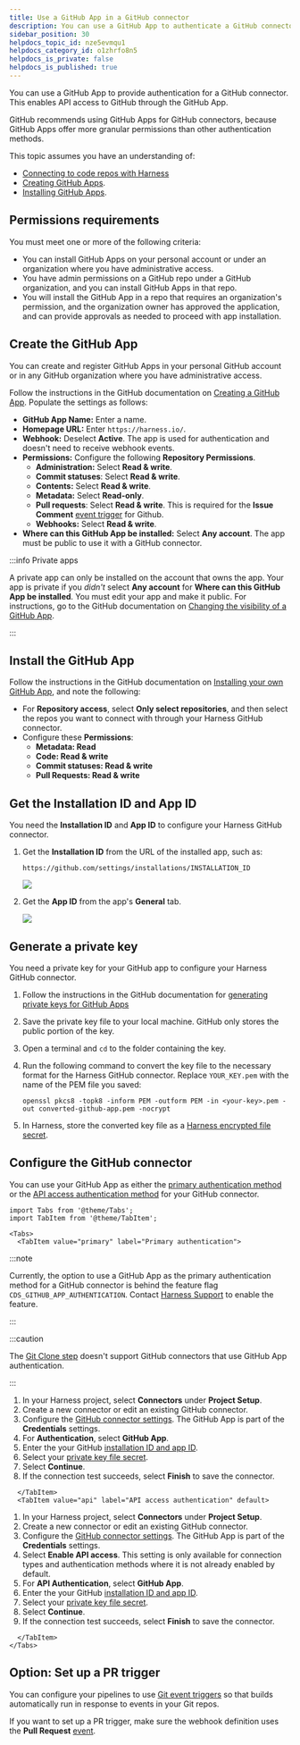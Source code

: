 ```yaml
---
title: Use a GitHub App in a GitHub connector
description: You can use a GitHub App to authenticate a GitHub connector.
sidebar_position: 30
helpdocs_topic_id: nze5evmqu1
helpdocs_category_id: o1zhrfo8n5
helpdocs_is_private: false
helpdocs_is_published: true
---
```


You can use a GitHub App to provide authentication for a GitHub connector. This enables API access to GitHub through the GitHub App.

GitHub recommends using GitHub Apps for GitHub connectors, because GitHub Apps offer more granular permissions than other authentication methods.

This topic assumes you have an understanding of:

* [Connecting to code repos with Harness](./connect-to-code-repo.md)
* [Creating GitHub Apps](https://docs.github.com/en/apps/creating-github-apps/about-creating-github-apps/about-creating-github-apps).
* [Installing GitHub Apps](https://docs.github.com/en/apps/using-github-apps/installing-your-own-github-app).

## Permissions requirements

You must meet one or more of the following criteria:

* You can install GitHub Apps on your personal account or under an organization where you have administrative access.
* You have admin permissions on a GitHub repo under a GitHub organization, and you can install GitHub Apps in that repo.
* You will install the GitHub App in a repo that requires an organization's permission, and the organization owner has approved the application, and can provide approvals as needed to proceed with app installation.

## Create the GitHub App

You can create and register GitHub Apps in your personal GitHub account or in any GitHub organization where you have administrative access.

Follow the instructions in the GitHub documentation on [Creating a GitHub App](https://docs.github.com/en/developers/apps/creating-a-github-app). Populate the settings as follows:

* **GitHub App Name:** Enter a name.
* **Homepage URL:** Enter `https://harness.io/`.
* **Webhook:** Deselect **Active**. The app is used for authentication and doesn't need to receive webhook events.
* **Permissions:** Configure the following **Repository Permissions**.
	+ **Administration:** Select **Read & write**.
	+ **Commit statuses**: Select **Read & write**.
	+ **Contents:** Select **Read & write**.
	+ **Metadata:** Select **Read-only**.
	+ **Pull requests**: Select **Read & write**. This is required for the **Issue Comment** [event trigger](/docs/platform/pipelines/w_pipeline-steps-reference/triggers-reference/#event-and-actions) for Github.
	+ **Webhooks:** Select **Read & write**.
* **Where can this GitHub App be installed:** Select **Any account**. The app must be public to use it with a GitHub connector.

:::info Private apps

A private app can only be installed on the account that owns the app. Your app is private if you *didn't* select **Any account** for **Where can this GitHub App be installed**. You must edit your app and make it public. For instructions, go to the GitHub documentation on [Changing the visibility of a GitHub App](https://docs.github.com/en/apps/maintaining-github-apps/modifying-a-github-app-registration#changing-the-visibility-of-a-github-app).

:::

## Install the GitHub App

Follow the instructions in the GitHub documentation on [Installing your own GitHub App](https://docs.github.com/en/apps/using-github-apps/installing-your-own-github-app), and note the following:

* For **Repository access**, select **Only select repositories**, and then select the repos you want to connect with through your Harness GitHub connector.
* Configure these **Permissions**:
   * **Metadata: Read**
   * **Code: Read & write**
   * **Commit statuses: Read & write**
   * **Pull Requests: Read & write**

## Get the Installation ID and App ID

You need the **Installation ID** and **App ID** to configure your Harness GitHub connector.

1. Get the **Installation ID** from the URL of the installed app, such as:

   ```
   https://github.com/settings/installations/INSTALLATION_ID
   ```

   ![](../static/git-hub-app-support-54.png)

2. Get the **App ID** from the app's **General** tab.

   ![](../static/git-hub-app-support-55.png)

## Generate a private key

You need a private key for your GitHub app to configure your Harness GitHub connector.

1. Follow the instructions in the GitHub documentation for [generating private keys for GitHub Apps](https://docs.github.com/en/apps/creating-github-apps/authenticating-with-a-github-app/managing-private-keys-for-github-apps#generating-private-keys)
2. Save the private key file to your local machine. GitHub only stores the public portion of the key.
3. Open a terminal and `cd` to the folder containing the key.
4. Run the following command to convert the key file to the necessary format for the Harness GitHub connector. Replace `YOUR_KEY.pem` with the name of the PEM file you saved:

   ```
   openssl pkcs8 -topk8 -inform PEM -outform PEM -in <your-key>.pem -out converted-github-app.pem -nocrypt
   ```

5. In Harness, store the converted key file as a [Harness encrypted file secret](/docs/platform/Secrets/add-file-secrets).

## Configure the GitHub connector

You can use your GitHub App as either the [primary authentication method](/docs/platform/Connectors/Code-Repositories/ref-source-repo-provider/git-hub-connector-settings-reference#authentication) or the [API access authentication method](/docs/platform/Connectors/Code-Repositories/ref-source-repo-provider/git-hub-connector-settings-reference#enable-api-access) for your GitHub connector.

```mdx-code-block
import Tabs from '@theme/Tabs';
import TabItem from '@theme/TabItem';
```

```mdx-code-block
<Tabs>
  <TabItem value="primary" label="Primary authentication">
```

:::note

Currently, the option to use a GitHub App as the primary authentication method for a GitHub connector is behind the feature flag `CDS_GITHUB_APP_AUTHENTICATION`. Contact [Harness Support](mailto:support@harness.io) to enable the feature.

:::

:::caution

The [Git Clone step](/docs/continuous-integration/use-ci/codebase-configuration/clone-and-process-multiple-codebases-in-the-same-pipeline) doesn't support GitHub connectors that use GitHub App authentication.

:::

1. In your Harness project, select **Connectors** under **Project Setup**.
2. Create a new connector or edit an existing GitHub connector.
3. Configure the [GitHub connector settings](./ref-source-repo-provider/git-hub-connector-settings-reference.md). The GitHub App is part of the **Credentials** settings.
4. For **Authentication**, select **GitHub App**.
5. Enter the your GitHub [installation ID and app ID](#get-the-installation-id-and-app-id).
6. Select your [private key file secret](#generate-a-private-key).
7. Select **Continue**.
8. If the connection test succeeds, select **Finish** to save the connector.

```mdx-code-block
  </TabItem>
  <TabItem value="api" label="API access authentication" default>
```

1. In your Harness project, select **Connectors** under **Project Setup**.
2. Create a new connector or edit an existing GitHub connector.
3. Configure the [GitHub connector settings](./ref-source-repo-provider/git-hub-connector-settings-reference.md). The GitHub App is part of the **Credentials** settings.
4. Select **Enable API access**. This setting is only available for connection types and authentication methods where it is not already enabled by default.
5. For **API Authentication**, select **GitHub App**.
6. Enter the your GitHub [installation ID and app ID](#get-the-installation-id-and-app-id).
7. Select your [private key file secret](#generate-a-private-key).
8. Select **Continue**.
9. If the connection test succeeds, select **Finish** to save the connector.

```mdx-code-block
  </TabItem>
</Tabs>
```

## Option: Set up a PR trigger

You can configure your pipelines to use [Git event triggers](/docs/platform/Triggers/triggering-pipelines) so that builds automatically run in response to events in your Git repos.

If you want to set up a PR trigger, make sure the webhook definition uses the **Pull Request** [event](/docs/platform/Pipelines/w_pipeline-steps-reference/triggers-reference#event-and-actions).
